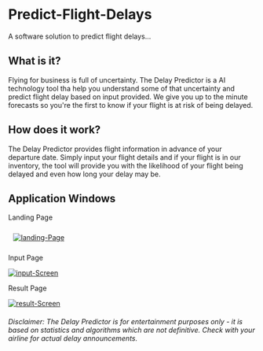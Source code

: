 # Predict-Flight-Delays
A software solution to predict flight delays...

## What is it?

Flying for business is full of uncertainty. The Delay Predictor is a  AI technology tool tha help you understand some of that uncertainty and predict flight delay based on input provided. We give you up to the minute forecasts so you're the first to know if your flight is at risk of being delayed.


## How does it work?

The Delay Predictor provides flight information  in advance of your departure date.
Simply input your flight details and if your flight is in our inventory, the tool will provide you with the likelihood of your flight being delayed and even how long your delay may be.



## Application Windows

<div>
  <p> Landing Page </p>
  
<a href="https://ibb.co/nRdWXrh"><img src="https://i.ibb.co/nRdWXrh/landing-Page.png" alt="landing-Page" border="0" style="padding:10px;"></a>

<p> Input Page </p>

<a href="https://ibb.co/R9hxK5C"><img src="https://i.ibb.co/R9hxK5C/input-Screen.png" alt="input-Screen" border="0"></a> 
<p> Result Page </p>

<a href="https://ibb.co/NFNMfm6"><img src="https://i.ibb.co/NFNMfm6/result-Screen.png" alt="result-Screen" border="0"></a>

</div>

###### Disclaimer: The Delay Predictor is for entertainment purposes only - it is based on statistics and algorithms which are not definitive. Check with your airline for actual delay announcements. 
